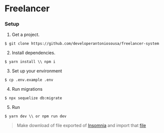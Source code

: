 # Freelancer

### Setup

1. Get a project.

```
$ git clone https://github.com/developerantoniosousa/freelancer-system
```

2. Install dependencies.

```
$ yarn install \\ npm i
```

3. Set up your environment

```
$ cp .env.example .env
```

4. Run migrations

```
$ npx sequelize db:migrate
```

5. Run

```
$ yarn dev \\ or npm run dev
```

> Make download of file exported of [Insomnia](https://insomnia.rest/) and import that [file](https://drive.google.com/open?id=10vNXyPV5fc7l2J8HzA-bkKsXXkxb1Ti8)

